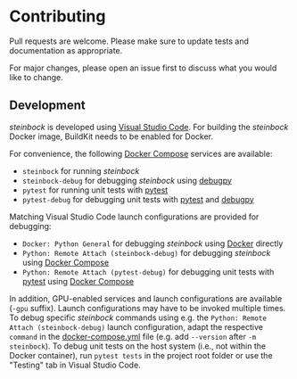 # Contributing

Pull requests are welcome. Please make sure to update tests and documentation as appropriate.

For major changes, please open an issue first to discuss what you would like to change.

## Development

*steinbock* is developed using [Visual Studio Code](https://code.visualstudio.com). For building the *steinbock* Docker image, BuildKit needs to be enabled for Docker.

For convenience, the following [Docker Compose](https://docs.docker.com/compose) services are available:
  - `steinbock` for running *steinbock*
  - `steinbock-debug` for debugging *steinbock* using [debugpy](https://github.com/microsoft/debugpy)
  - `pytest` for running unit tests with [pytest](https://pytest.org)
  - `pytest-debug` for debugging unit tests with [pytest](https://pytest.org) and [debugpy](https://github.com/microsoft/debugpy)

Matching Visual Studio Code launch configurations are provided for debugging:
  - `Docker: Python General` for debugging *steinbock* using [Docker](https://www.docker.com) directly
  - `Python: Remote Attach (steinbock-debug)` for debugging *steinbock* using [Docker Compose](https://docs.docker.com/compose)
  - `Python: Remote Attach (pytest-debug)` for debugging unit tests with [pytest](https://pytest.org) using [Docker Compose](https://docs.docker.com/compose)

In addition, GPU-enabled services and launch configurations are available (`-gpu` suffix). Launch configurations may have to be invoked multiple times. To debug specific *steinbock* commands using e.g. the `Python: Remote Attach (steinbock-debug)` launch configuration, adapt the respective `command` in the [docker-compose.yml](https://github.com/BodenmillerGroup/steinbock/blob/main/docker-compose.yml) file (e.g. add `--version` after `-m steinbock`). To debug unit tests on the host system (i.e., not within the Docker container), run `pytest tests` in the project root folder or use the "Testing" tab in Visual Studio Code.
